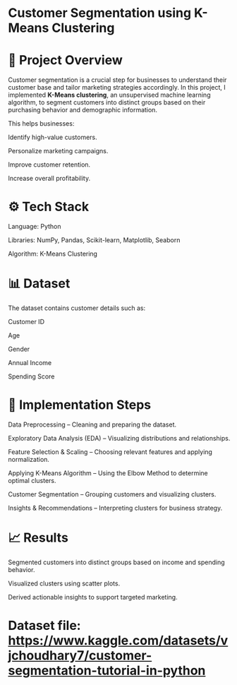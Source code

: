 # Customer Segmentation using K-Means Clustering
# 📌 Project Overview

Customer segmentation is a crucial step for businesses to understand their customer base and tailor marketing strategies accordingly. In this project, I implemented **K-Means clustering**, an unsupervised machine learning algorithm, to segment customers into distinct groups based on their purchasing behavior and demographic information.

This helps businesses:

Identify high-value customers.

Personalize marketing campaigns.

Improve customer retention.

Increase overall profitability.

# ⚙️ Tech Stack

Language: Python

Libraries: NumPy, Pandas, Scikit-learn, Matplotlib, Seaborn

Algorithm: K-Means Clustering

# 📊 Dataset

The dataset contains customer details such as:

Customer ID

Age

Gender

Annual Income

Spending Score


# 🚀 Implementation Steps

Data Preprocessing – Cleaning and preparing the dataset.

Exploratory Data Analysis (EDA) – Visualizing distributions and relationships.

Feature Selection & Scaling – Choosing relevant features and applying normalization.

Applying K-Means Algorithm – Using the Elbow Method to determine optimal clusters.

Customer Segmentation – Grouping customers and visualizing clusters.

Insights & Recommendations – Interpreting clusters for business strategy.

# 📈 Results

Segmented customers into distinct groups based on income and spending behavior.

Visualized clusters using scatter plots.

Derived actionable insights to support targeted marketing.


# Dataset file: https://www.kaggle.com/datasets/vjchoudhary7/customer-segmentation-tutorial-in-python
